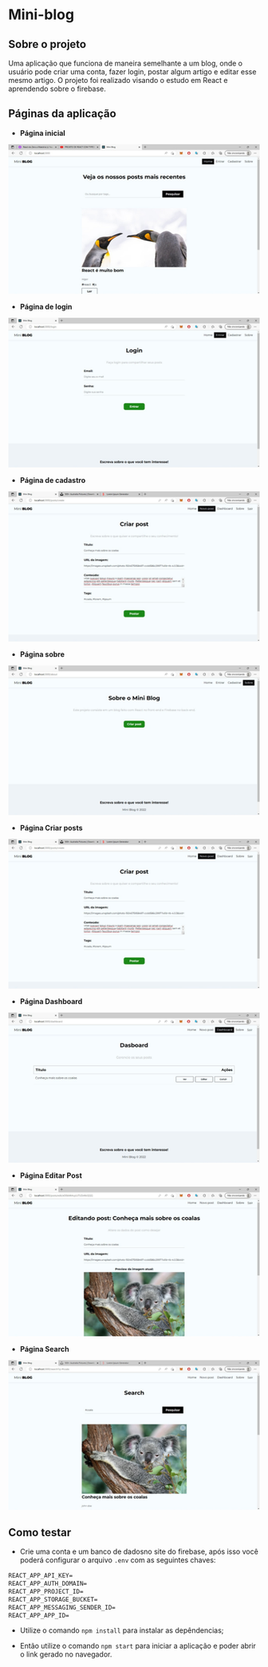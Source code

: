 # Mini-blog

## Sobre o projeto

Uma aplicação que funciona de maneira semelhante a um blog, onde o usuário pode criar uma conta, fazer login, postar algum artigo e editar esse mesmo artigo. O projeto foi realizado visando o estudo em React e aprendendo sobre o firebase.

## Páginas da aplicação

- **Página inicial**

![Página inicial da aplicação, onde será listado os posts que o usuário poderá ler e a primeira tela ao entrar ao site](./assets/pagina-inicial.jpeg)

- **Página de login**

![Página em que o usuário poderá realizar o login, caso já tenha criado uma conta](./assets/pagina-login.jpeg)

- **Página de cadastro**

![Página em que o usuário poderá criar um conta para poder criar posts na aplicação, após criar sua conta a aplicação já entenderá e irá fazer o login](./assets/pagina-criar-post.jpeg)

- **Página sobre**

![A página sobre contém uma mini descrição sobre o projeto e um botão que encaminha ao usuário fazer login ou criar um post caso já esteja logado](./assets/pagina-sobre.jpeg)

- **Página Criar posts**

![Destinada a criação de posts a página contém um formulário com informações que seram usadas ao postar](./assets/pagina-criar-post.jpeg)

- **Página Dashboard**

![A página dashboard será onde aparecerá os posts já criados pela pessoa logada e ações que lhe seram permitidas, como Ver o post, editar o post, e exclui-lo](./assets/pagina-dashboard.jpeg)

- **Página Editar Post**

![Após clicar em editar um post, o usuário será enviado para esta página da aplicação onde poderá editar as informações do post através do mesmo formulário de criação](./assets/pagina-editar-post.jpeg)

- **Página Search**

![Após ser feito alguma pesquisa através das tags desejadas, a aplicação filtra os posts que possuem estas tags e mostram na tela](./assets/pagina-pesquisa.jpeg)

## Como testar

- Crie uma conta e um banco de dadosno site do firebase, após isso você poderá configurar o arquivo ```.env``` com as seguintes chaves:

```env
REACT_APP_API_KEY=
REACT_APP_AUTH_DOMAIN=
REACT_APP_PROJECT_ID=
REACT_APP_STORAGE_BUCKET=
REACT_APP_MESSAGING_SENDER_ID=
REACT_APP_APP_ID=
```

- Utilize o comando ```npm install``` para instalar as depêndencias;

- Então utilize o comando ```npm start``` para iniciar a aplicação e poder abrir o link gerado no navegador.
